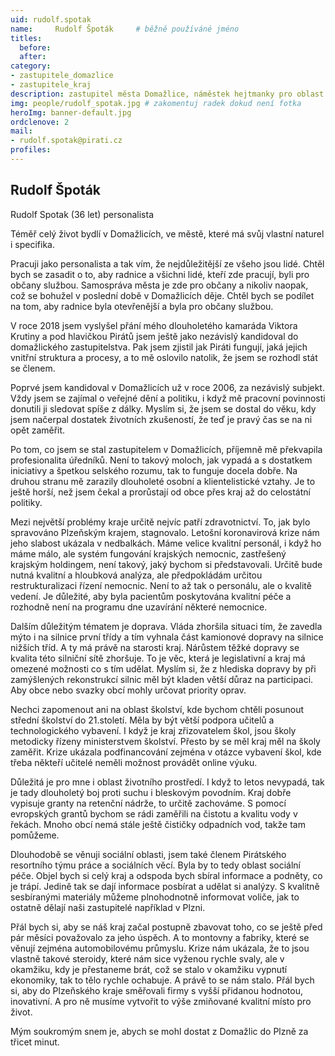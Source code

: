 ```yaml
---
uid: rudolf.spotak
name:     Rudolf Špoták  	# běžně používáné jméno
titles:
  before: 
  after:
category:
- zastupitele_domazlice
- zastupitele_kraj
description: zastupitel města Domažlice, náměstek hejtmanky pro oblast sociálních věcí
img: people/rudolf_spotak.jpg # zakomentuj radek dokud není fotka
heroImg: banner-default.jpg
ordclenove: 2
mail:
- rudolf.spotak@pirati.cz
profiles:
---
```


## Rudolf Špoták

Rudolf Spotak (36 let) personalista 

Téměř celý život bydlí v Domažlicích, ve městě, které má svůj vlastní naturel i specifika. 

Pracuji jako personalista a tak vím, že nejdůležitější ze všeho jsou lidé. Chtěl bych se zasadit o to, aby radnice a všichni lidé, kteří zde pracují, byli pro občany službou. Samospráva města je zde pro občany a nikoliv naopak, což se bohužel v poslední době v Domažlicích děje. Chtěl bych se podílet na tom, aby radnice byla otevřenější a byla pro občany službou.

V roce 2018 jsem vyslyšel přání mého dlouholetého kamaráda Viktora Krutiny a pod hlavičkou Pirátů jsem ještě jako nezávislý kandidoval do domažlického zastupitelstva. Pak jsem zjistil jak Piráti fungují, jaká jejich vnitřní struktura a procesy, a to mě oslovilo natolik,
že jsem se rozhodl stát se členem.

Poprvé jsem kandidoval v Domažlicích už v roce 2006, za nezávislý subjekt. Vždy jsem se zajímal o veřejné dění a politiku, i když mě pracovní povinnosti donutili ji sledovat spíše
z dálky. Myslím si, že jsem se dostal do věku, kdy jsem načerpal dostatek životních zkušeností, že teď je pravý čas se na ni opět zaměřit.

Po tom, co jsem se stal zastupitelem v Domažlicích, příjemně mě překvapila profesionalita
úředníků. Není to takový moloch, jak vypadá a s dostatkem iniciativy a špetkou selského rozumu, tak to funguje docela dobře. Na druhou stranu mě zarazily dlouholeté osobní a klientelistické vztahy. Je to ještě horší, než jsem čekal a prorůstají od obce přes kraj až
do celostátní politiky.

Mezi největší problémy kraje určitě nejvíc patří zdravotnictví. To, jak bylo spravováno Plzeňským krajem, stagnovalo. Letošní koronavirová krize nám jeho slabost ukázala v nedbalkách. Máme velice kvalitní personál, i když ho máme málo, ale systém fungování
krajských nemocnic, zastřešený krajským holdingem, není takový, jaký bychom si představovali.
Určitě bude nutná kvalitní a hloubková analýza, ale předpokládám určitou restrukturalizaci řízení nemocnic. Není to až tak o personálu, ale o kvalitě vedení. Je důležité, aby byla pacientům poskytována kvalitní péče a rozhodně není na programu dne uzavírání některé
nemocnice.

Dalším důležitým tématem je doprava. Vláda zhoršila situaci tím, že zavedla mýto i na silnice první třídy a tím vyhnala část kamionové dopravy na silnice nižších tříd. A ty má právě na starosti kraj. Nárůstem těžké dopravy se kvalita této silniční sítě zhoršuje. To
je věc, která je legislativní a kraj má omezené možnosti co s tím udělat. Myslím si, že z hlediska dopravy by při zamýšlených rekonstrukcí silnic měl být kladen větší důraz na participaci. Aby obce nebo svazky obcí mohly určovat priority oprav.

Nechci zapomenout ani na oblast školství, kde bychom chtěli posunout střední školství do 21.století. Měla by být větší podpora učitelů a technologického vybavení. I když je kraj zřizovatelem škol, jsou školy metodicky řízeny ministerstvem školství. Přesto by se měl kraj měl na školy zaměřit. Krize ukázala podfinancování zejména v otázce vybavení škol, kde třeba někteří učitelé neměli možnost provádět online výuku.

Důležitá je pro mne i oblast životního prostředí. I když to letos nevypadá, tak je tady dlouholetý boj proti suchu i bleskovým povodním. Kraj dobře vypisuje granty na retenční nádrže, to určitě zachováme. S pomocí evropských grantů bychom se rádi zaměřili
na čistotu a kvalitu vody v řekách. Mnoho obcí nemá stále ještě čističky odpadních vod, takže tam pomůžeme.

Dlouhodobě se věnuji sociální oblasti, jsem také členem Pirátského resortního týmu práce a sociálních věcí. Byla by to tedy oblast sociální péče. Objel bych si celý kraj a odspoda bych sbíral informace a podněty, co je trápí. Jedině tak se dají informace posbírat a udělat si
analýzy. S kvalitně sesbíranými materiály můžeme plnohodnotně informovat voliče, jak to ostatně dělají naši zastupitelé například v Plzni.

Přál bych si, aby se náš kraj začal postupně zbavovat toho, co se ještě před pár měsíci považovalo za jeho úspěch. A to montovny a fabriky, které se věnují zejména automobilovému průmyslu. Krize nám ukázala, že to jsou vlastně takové steroidy, které nám sice vyženou rychle svaly, ale v okamžiku, kdy je přestaneme brát, což se stalo v okamžiku
vypnutí ekonomiky, tak to tělo rychle ochabuje. A právě to se nám stalo. Přál bych si, aby do Plzeňského kraje směřovali firmy s vyšší přidanou hodnotou, inovativní. A pro ně musíme vytvořit to výše zmiňované kvalitní místo pro život.

Mým soukromým snem je, abych se mohl dostat z Domažlic do Plzně za třicet minut.

